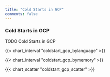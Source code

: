 ```yaml
---
title: "Cold Starts in GCP"
comments: false
---
```

### Cold Starts in GCP

TODO Cold Starts in GCP

{{< chart_interval "coldstart_gcp_bylanguage" >}}

{{< chart_interval "coldstart_gcp_bymemory" >}}

{{< chart_scatter "coldstart_gcp_scatter" >}}